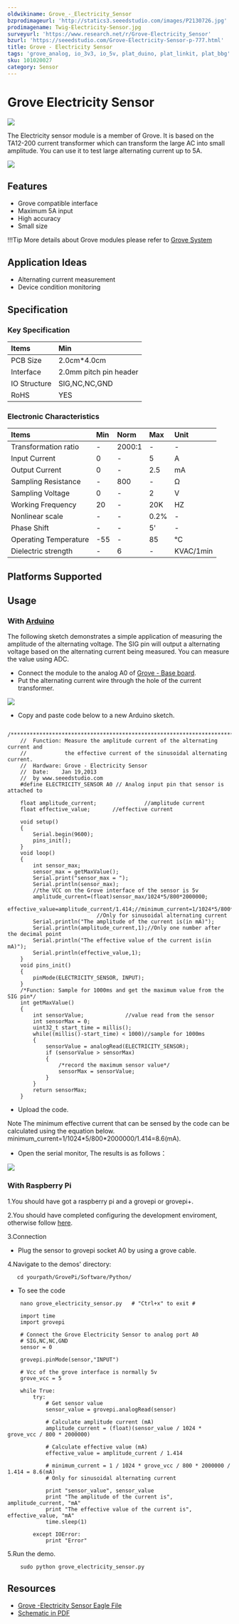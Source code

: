 ```yaml
---
oldwikiname: Grove_-_Electricity_Sensor
bzprodimageurl: 'http://statics3.seeedstudio.com/images/P2130726.jpg'
prodimagename: Twig-Electricity-Sensor.jpg
surveyurl: 'https://www.research.net/r/Grove-Electricity_Sensor'
bzurl: 'https://seeedstudio.com/Grove-Electricity-Sensor-p-777.html'
title: Grove - Electricity Sensor
tags: 'grove_analog, io_3v3, io_5v, plat_duino, plat_linkit, plat_bbg'
sku: 101020027
category: Sensor
---
```


# Grove Electricity Sensor

![](https://raw.githubusercontent.com/SeeedDocument/Grove-Electricity_Sensor/master/img/Twig-Electricity-Sensor.jpg)

The Electricity sensor module is a member of Grove. It is based on the TA12-200 current transformer which can transform the large AC into small amplitude. You can use it to test large alternating current up to 5A.

[![](https://raw.githubusercontent.com/SeeedDocument/common/master/Get_One_Now_Banner.png)](http://www.seeedstudio.com/Grove-Electricity-Sensor-p-777.html)

## Features

* Grove compatible interface
* Maximum 5A input
* High accuracy
* Small size

!!!Tip More details about Grove modules please refer to [Grove System](http://wiki.seeed.cc/Grove_System/)

## Application Ideas

* Alternating current measurement
* Device condition monitoring

## Specification

### Key Specification

| **Items** | **Min** |
| :--- | :--- |
| PCB Size | 2.0cm\*4.0cm |
| Interface | 2.0mm pitch pin header |
| IO Structure | SIG,NC,NC,GND |
| RoHS | YES |

### Electronic Characteristics

| **Items** | **Min** | **Norm** | **Max** | **Unit** |
| :--- | :--- | :--- | :--- | :--- |
| Transformation ratio | - | 2000:1 | - | - |
| Input Current | 0 | - | 5 | A |
| Output Current | 0 | - | 2.5 | mA |
| Sampling Resistance | - | 800 | - | Ω |
| Sampling Voltage | 0 | - | 2 | V |
| Working Frequency | 20 | - | 20K | HZ |
| Nonlinear scale | - | - | 0.2% | - |
| Phase Shift | - | - | 5' | - |
| Operating Temperature | -55 | - | 85 | ℃ |
| Dielectric strength | - | 6 | - | KVAC/1min |

## Platforms Supported

## Usage

### With [Arduino](/Arduino)

The following sketch demonstrates a simple application of measuring the amplitude of the alternating voltage. The SIG pin will output a alternating voltage based on the alternating current being measured. You can measure the value using ADC.

* Connect the module to the analog A0 of [Grove - Base board](http://www.seeedstudio.com/depot/grove-base-shield-p-754.html?cPath=132_134).
* Put the alternating current wire through the hole of the current transformer.

![](https://raw.githubusercontent.com/SeeedDocument/Grove-Electricity_Sensor/master/img/Grove-Electricity_Sensor_hardware.jpg)

* Copy and paste code below to a new Arduino sketch.

```text
    /****************************************************************************/  
    //  Function: Measure the amplitude current of the alternating current and 
    //            the effective current of the sinusoidal alternating current.
    //  Hardware: Grove - Electricity Sensor        
    //  Date:    Jan 19,2013
    //  by www.seeedstudio.com
    #define ELECTRICITY_SENSOR A0 // Analog input pin that sensor is attached to

    float amplitude_current;               //amplitude current
    float effective_value;       //effective current 

    void setup() 
    {
        Serial.begin(9600); 
        pins_init();
    }
    void loop() 
    {
        int sensor_max;
        sensor_max = getMaxValue();
        Serial.print("sensor_max = ");
        Serial.println(sensor_max);
        //the VCC on the Grove interface of the sensor is 5v
        amplitude_current=(float)sensor_max/1024*5/800*2000000;
        effective_value=amplitude_current/1.414;//minimum_current=1/1024*5/800*2000000/1.414=8.6(mA) 
                            //Only for sinusoidal alternating current
        Serial.println("The amplitude of the current is(in mA)");
        Serial.println(amplitude_current,1);//Only one number after the decimal point
        Serial.println("The effective value of the current is(in mA)");
        Serial.println(effective_value,1);
    }
    void pins_init()
    {
        pinMode(ELECTRICITY_SENSOR, INPUT);
    }
    /*Function: Sample for 1000ms and get the maximum value from the SIG pin*/
    int getMaxValue()
    {
        int sensorValue;             //value read from the sensor
        int sensorMax = 0;
        uint32_t start_time = millis();
        while((millis()-start_time) < 1000)//sample for 1000ms
        {
            sensorValue = analogRead(ELECTRICITY_SENSOR);
            if (sensorValue > sensorMax) 
            {
                /*record the maximum sensor value*/
                sensorMax = sensorValue;
            }
        }
        return sensorMax;
    }
```

* Upload the code.

Note The minimum effective current that can be sensed by the code can be calculated using the equation below. minimum\_current=1/1024\*5/800\*2000000/1.414=8.6\(mA\).

* Open the serial monitor, The results is as follows：

![](https://raw.githubusercontent.com/SeeedDocument/Grove-Electricity_Sensor/master/img/Elecricity_Sensor.jpg)

### With Raspberry Pi

1.You should have got a raspberry pi and a grovepi or grovepi+.

2.You should have completed configuring the development enviroment, otherwise follow [here](/GrovePiPlus).

3.Connection

* Plug the sensor to grovepi socket A0 by using a grove cable.

4.Navigate to the demos' directory:

```text
   cd yourpath/GrovePi/Software/Python/
```

* To see the code

```text
    nano grove_electricity_sensor.py   # "Ctrl+x" to exit #
```

```text
    import time
    import grovepi

    # Connect the Grove Electricity Sensor to analog port A0
    # SIG,NC,NC,GND
    sensor = 0

    grovepi.pinMode(sensor,"INPUT")

    # Vcc of the grove interface is normally 5v
    grove_vcc = 5

    while True:
        try:
            # Get sensor value
            sensor_value = grovepi.analogRead(sensor)

            # Calculate amplitude current (mA)
            amplitude_current = (float)(sensor_value / 1024 * grove_vcc / 800 * 2000000)

            # Calculate effective value (mA)
            effective_value = amplitude_current / 1.414

            # minimum_current = 1 / 1024 * grove_vcc / 800 * 2000000 / 1.414 = 8.6(mA)
            # Only for sinusoidal alternating current

            print "sensor_value", sensor_value
            print "The amplitude of the current is", amplitude_current, "mA"
            print "The effective value of the current is", effective_value, "mA"
            time.sleep(1)

        except IOError:
            print "Error"
```

5.Run the demo.

```text
    sudo python grove_electricity_sensor.py
```

## Resources

* [Grove -Electricity Sensor Eagle File](https://raw.githubusercontent.com/SeeedDocument/Grove-Electricity_Sensor/master/res/Electricity_sensor_v1.0_eagle_files.zip)
* [Schematic in PDF](https://raw.githubusercontent.com/SeeedDocument/Grove-Electricity_Sensor/master/res/Electricity_sensor_sch.pdf)

